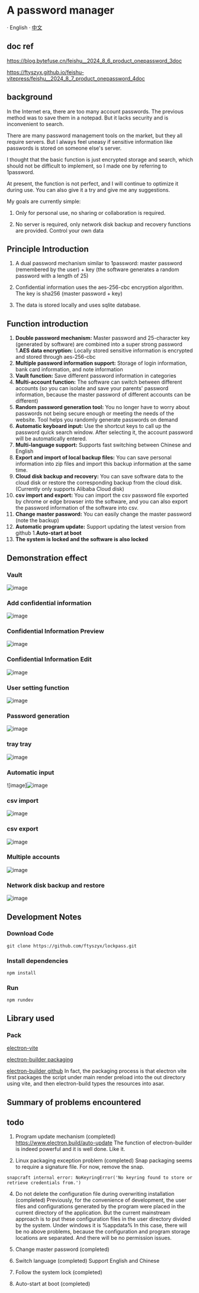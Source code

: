 # A password manager

· English · [中文](./README-zh.md)

## **doc ref**

https://blog.bytefuse.cn/feishu__2024_8_6_product_onepassword_3doc

https://ftyszyx.github.io/feishu-vitepress/feishu__2024_8_7_product_onepassword_4doc

## **background**

In the Internet era, there are too many account passwords. The previous method was to save them in a notepad. But it lacks security and is inconvenient to search.

There are many password management tools on the market, but they all require servers. But I always feel uneasy if sensitive information like passwords is stored on someone else's server.

I thought that the basic function is just encrypted storage and search, which should not be difficult to implement, so I made one by referring to 1password.

At present, the function is not perfect, and I will continue to optimize it during use. You can also give it a try and give me any suggestions.

My goals are currently simple:

1. Only for personal use, no sharing or collaboration is required.

2. No server is required, only network disk backup and recovery functions are provided. Control your own data

## **Principle Introduction**

1. A dual password mechanism similar to 1password: master password (remembered by the user) + key (the software generates a random password with a length of 25)

2. Confidential information uses the aes-256-cbc encryption algorithm. The key is sha256 (master password + key)

3. The data is stored locally and uses sqlite database.

## **Function introduction**

1. **Double password mechanism:** Master password and 25-character key (generated by software) are combined into a super strong password
1.**AES data encryption:** Locally stored sensitive information is encrypted and stored through aes-256-cbc
1. **Multiple password information support:** Storage of login information, bank card information, and note information
1. **Vault function:** Save different password information in categories
1. **Multi-account function:** The software can switch between different accounts (so you can isolate and save your parents' password information, because the master password of different accounts can be different)
1. **Random password generation tool:** You no longer have to worry about passwords not being secure enough or meeting the needs of the website. Tool helps you randomly generate passwords on demand
1. **Automatic keyboard input:** Use the shortcut keys to call up the password quick search window. After selecting it, the account password will be automatically entered.
1. **Multi-language support:** Supports fast switching between Chinese and English
1. **Export and import of local backup files:** You can save personal information into zip files and import this backup information at the same time.
1. **Cloud disk backup and recovery:** You can save software data to the cloud disk or restore the corresponding backup from the cloud disk. (Currently only supports Alibaba Cloud disk)
1. **csv import and export:** You can import the csv password file exported by chrome or edge browser into the software, and you can also export the password information of the software into csv.
1. **Change master password:** You can easily change the master password (note the backup)
1. **Automatic program update:** Support updating the latest version from github
1.**Auto-start at boot**
1. **The system is locked and the software is also locked**

## **Demonstration effect**

### **Vault**

![image](https://ftyszyx.github.io/feishu-vitepress/assets/J2JSbjsYpots6zxdObtcLQjNnvg.gif)

### **Add confidential information**

![image](https://ftyszyx.github.io/feishu-vitepress/assets/WIpwbuzdpov0QBx3gfhcv5hmnJd.gif)

### **Confidential Information Preview**

![image](https://ftyszyx.github.io/feishu-vitepress/assets/PaRDbyqASo5B6rx57X2cfdd0nTe.gif)

### **Confidential Information Edit**

![image](https://ftyszyx.github.io/feishu-vitepress/assets/VZtRbLDijoYEqAx02CccGMeMnhd.gif)

### **User setting function**

![image](https://ftyszyx.github.io/feishu-vitepress/assets/Ud6ibdHu7o4PCSxPeuicyVfXngd.gif)

### **Password generation**

![image](https://ftyszyx.github.io/feishu-vitepress/assets/R0yGbj9laoiboRx2fZ8ce9Nmnld.gif)

### **tray tray**

![image](https://ftyszyx.github.io/feishu-vitepress/assets/O9iNbgRj3ok9YbxggjdcwlZynDS.png)

### **Automatic input**

![image]![image](https://ftyszyx.github.io/feishu-vitepress/assets/ARvUbClubozD6txiiN9cneAJnRh.gif)

### **csv import**

![image](https://ftyszyx.github.io/feishu-vitepress/assets/Z7RObWhM0ouHS3xy4vKcvdV1nbg.gif)

### **csv export**

![image](https://ftyszyx.github.io/feishu-vitepress/assets/X170bJ7sAoigCQxBD5HcmunnnRg.gif)

### **Multiple accounts**

![image](https://ftyszyx.github.io/feishu-vitepress/assets/PL7hbSig9oE2dyxlGXzc4Ep2neg.gif)

### **Network disk backup and restore**

![image](https://ftyszyx.github.io/feishu-vitepress/assets/EVN3bnF86oCDlExf0WNcnFTdnSg.gif)

## **Development Notes**

### **Download Code**

```text
git clone https://github.com/ftyszyx/lockpass.git
```

### **Install dependencies**

```text
npm install
```

### **Run**

```text
npm rundev
```

## **Library used**

### **Pack**

[electron-vite](https://github.com/alex8088/electron-vite)

[electron-builder packaging](https://www.electron.build/index.html)

[electron-builder github](https://github.com/electron-userland/electron-builder)
In fact, the packaging process is that electron vite first packages the script under main render preload into the out directory using vite, and then electron-build types the resources into asar.

## **Summary of problems encountered**

## **todo**

1. Program update mechanism (completed)
   https://www.electron.build/auto-update
   The function of electron-builder is indeed powerful and it is well done. Like it.

2. Linux packaging exception problem (completed)
   Snap packaging seems to require a signature file.
   For now, remove the snap.

```
snapcraft internal error: NoKeyringError('No keyring found to store or retrieve credentials from.')
```

4. Do not delete the configuration file during overwriting installation (completed)
   Previously, for the convenience of development, the user files and configurations generated by the program were placed in the current directory of the application.
   But the current mainstream approach is to put these configuration files in the user directory divided by the system.
   Under windows it is %appdata%
   In this case, there will be no above problems, because the configuration and program storage locations are separated.
   And there will be no permission issues.

5. Change master password (completed)

6. Switch language (completed)
   Support English and Chinese

7. Follow the system lock (completed)

8. Auto-start at boot (completed)
